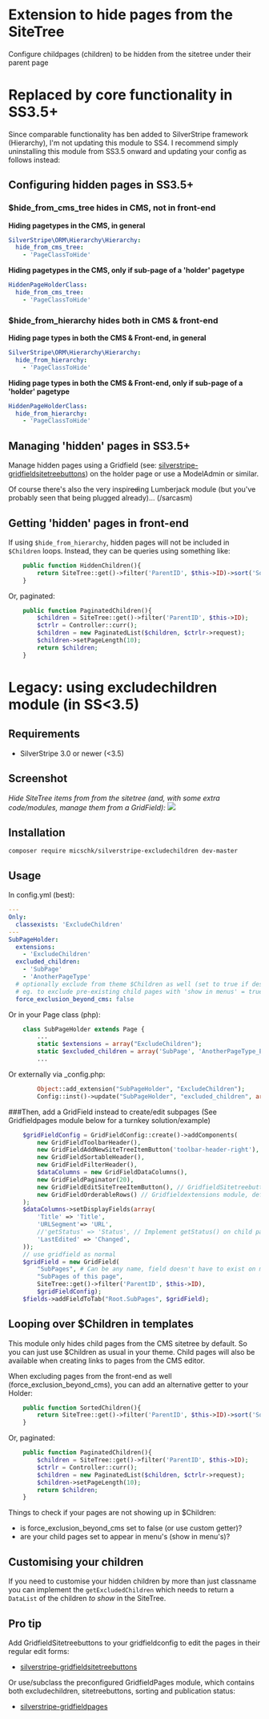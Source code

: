 Extension to hide pages from the SiteTree
=========================================

Configure childpages (children) to be hidden from the sitetree under their parent page

# Replaced by core functionality in SS3.5+

Since comparable functionality has ben added to SilverStripe framework (Hierarchy), I'm not updating this module to SS4.
I recommend simply uninstalling this module from SS3.5 onward and updating your config as follows instead:

## Configuring hidden pages in SS3.5+

### $hide_from_cms_tree hides in CMS, not in front-end

**Hiding pagetypes in the CMS, in general**
```yaml
SilverStripe\ORM\Hierarchy\Hierarchy:
  hide_from_cms_tree:
    - 'PageClassToHide'
```

**Hiding pagetypes in the CMS, only if sub-page of a 'holder' pagetype**
```yaml
HiddenPageHolderClass:
  hide_from_cms_tree:
    - 'PageClassToHide'
```

### $hide_from_hierarchy hides both in CMS & front-end

**Hiding page types in both the CMS & Front-end, in general**
```yaml
SilverStripe\ORM\Hierarchy\Hierarchy:
  hide_from_hierarchy:
    - 'PageClassToHide'
```

**Hiding page types in both the CMS & Front-end, only if sub-page of a 'holder' pagetype**
```yaml
HiddenPageHolderClass:
  hide_from_hierarchy:
    - 'PageClassToHide'
```

## Managing 'hidden' pages in SS3.5+

Manage hidden pages using a Gridfield (see: [silverstripe-gridfieldsitetreebuttons](https://github.com/micschk/silverstripe-gridfieldsitetreebuttons)) on the holder page or use a ModelAdmin or similar.

Of course there's also the very inspir<del>ed</del>ing Lumberjack module (but you've probably seen that being plugged already)... (/sarcasm)

## Getting 'hidden' pages in front-end

If using ```$hide_from_hierarchy```, hidden pages will not be included in ```$Children``` loops. Instead, they can be queries using something like:

```php
	public function HiddenChildren(){
		return SiteTree::get()->filter('ParentID', $this->ID)->sort('Sort');
	}
```

Or, paginated:

```php
	public function PaginatedChildren(){
		$children = SiteTree::get()->filter('ParentID', $this->ID);
		$ctrlr = Controller::curr();
		$children = new PaginatedList($children, $ctrlr->request);
		$children->setPageLength(10);
		return $children;
	}
```

# Legacy: using excludechildren module (in SS<3.5)

## Requirements

 * SilverStripe 3.0 or newer (<3.5)


## Screenshot
*Hide SiteTree items from from the sitetree (and, with some extra code/modules, manage them from a GridField):*
![](images/screenshots/holderscreen.png)


## Installation

```
composer require micschk/silverstripe-excludechildren dev-master
```

## Usage

In config.yml (best):

```yaml
---
Only:
  classexists: 'ExcludeChildren'
---
SubPageHolder:
  extensions:
	- 'ExcludeChildren'
  excluded_children:
	- 'SubPage'
	- 'AnotherPageType'
  # optionally exclude from theme $Children as well (set to true if desired, default only from CMS)
  # eg. to exclude pre-existing child pages with 'show in menus' = true
  force_exclusion_beyond_cms: false
```

Or in your Page class (php):

```php
	class SubPageHolder extends Page {
		...
		static $extensions = array("ExcludeChildren");
		static $excluded_children = array('SubPage', 'AnotherPageType_Extending_Page');
		...
```

Or externally via _config.php:

```php
		Object::add_extension("SubPageHolder", "ExcludeChildren");
		Config::inst()->update("SubPageHolder", "excluded_children", array("BlogEntry"));
```

###Then, add a GridField instead to create/edit subpages
(See Gridfieldpages module below for a turnkey solution/example)
```php
	$gridFieldConfig = GridFieldConfig::create()->addComponents(
		new GridFieldToolbarHeader(),
		new GridFieldAddNewSiteTreeItemButton('toolbar-header-right'), // GridfieldSitetreebuttons module
		new GridFieldSortableHeader(),
		new GridFieldFilterHeader(),
		$dataColumns = new GridFieldDataColumns(),
		new GridFieldPaginator(20),
		new GridFieldEditSiteTreeItemButton(), // GridfieldSitetreebuttons module
		new GridFieldOrderableRows() // Gridfieldextensions module, default 'Sort' is equal to page sort field...
	);
	$dataColumns->setDisplayFields(array(
		'Title' => 'Title',
		'URLSegment'=> 'URL',
		//'getStatus' => 'Status', // Implement getStatus() on child page class, see gridfieldpages module for an example
		'LastEdited' => 'Changed',
	));
	// use gridfield as normal
	$gridField = new GridField(
		"SubPages", # Can be any name, field doesn't have to exist on model...
		"SubPages of this page", 
        SiteTree::get()->filter('ParentID', $this->ID),
		$gridFieldConfig);
    $fields->addFieldToTab("Root.SubPages", $gridField);
```

## Looping over $Children in templates

This module only hides child pages from the CMS sitetree by default. So you can just use $Children as usual in your theme. Child pages will also be available when creating links to pages from the CMS editor. 

When excluding pages from the front-end as well (force_exclusion_beyond_cms), you can add an alternative getter to your Holder:

```php
	public function SortedChildren(){
		return SiteTree::get()->filter('ParentID', $this->ID)->sort('Sort');
	}
```

Or, paginated:

```php
	public function PaginatedChildren(){
		$children = SiteTree::get()->filter('ParentID', $this->ID);
		$ctrlr = Controller::curr();
		$children = new PaginatedList($children, $ctrlr->request);
		$children->setPageLength(10);
		return $children;
	}
```

Things to check if your pages are not showing up in $Children:
- is force_exclusion_beyond_cms set to false (or use custom getter)?
- are your child pages set to appear in menu's (show in menu's)?

## Customising your children

If you need to customise your hidden children by more than just classname you can implement the `getExcludedChildren` which needs to return a `DataList` of the children *to show* in the SiteTree.


## Pro tip

Add GridfieldSitetreebuttons to your gridfieldconfig to edit the pages in their regular edit forms:
* [silverstripe-gridfieldsitetreebuttons](https://github.com/micschk/silverstripe-gridfieldsitetreebuttons)

Or use/subclass the preconfigured GridfieldPages module, which contains both excludechildren, sitetreebuttons, sorting and publication status:
* [silverstripe-gridfieldpages](https://github.com/micschk/silverstripe-gridfieldpages)
